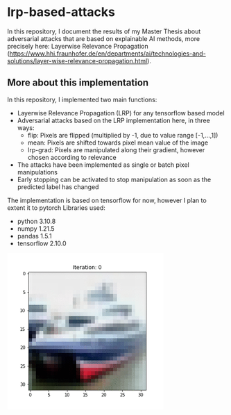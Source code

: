 # lrp-based-attacks

In this repository, I document the results of my Master Thesis about adversarial attacks that are based on explainable AI methods, more precisely here: Layerwise Relevance Propagation (https://www.hhi.fraunhofer.de/en/departments/ai/technologies-and-solutions/layer-wise-relevance-propagation.html).

## More about this implementation

In this repository, I implemented two main functions:

- Layerwise Relevance Propagation (LRP) for any tensorflow based model
- Adversarial attacks based on the LRP implementation here, in three ways:
    - flip: Pixels are flipped (multiplied by -1, due to value range [-1,...,1])
    - mean: Pixels are shifted towards pixel mean value of the image
    - lrp-grad: Pixels are manipulated along their gradient, however chosen according to relevance
- The attacks have been implemented as single or batch pixel manipulations
- Early stopping can be activated to stop manipulation as soon as the predicted label has changed


The implementation is based on tensorflow for now, however I plan to extent it to pytorch
Libraries used:
- python      3.10.8
- numpy       1.21.5
- pandas      1.5.1
- tensorflow   2.10.0

![](https://github.com/robisc/lrp-based-attacks/blob/master/images/CIFAR10_LRPgrad_example_img.gif)
